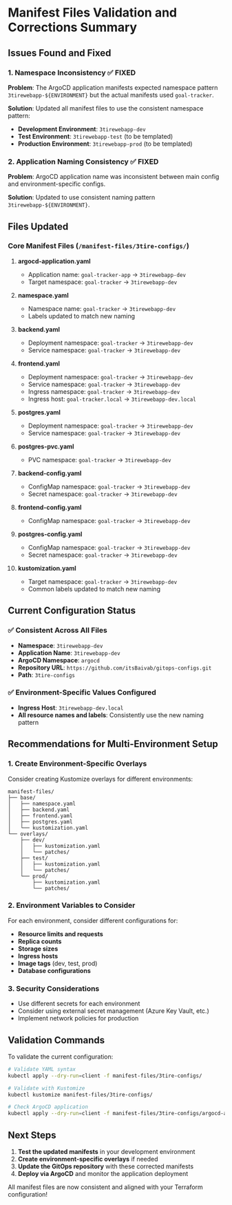 # Manifest Files Validation and Corrections Summary

## Issues Found and Fixed

### 1. Namespace Inconsistency ✅ FIXED
**Problem**: The ArgoCD application manifests expected namespace pattern `3tirewebapp-${ENVIRONMENT}` but the actual manifests used `goal-tracker`.

**Solution**: Updated all manifest files to use the consistent namespace pattern:
- **Development Environment**: `3tirewebapp-dev`
- **Test Environment**: `3tirewebapp-test` (to be templated)
- **Production Environment**: `3tirewebapp-prod` (to be templated)

### 2. Application Naming Consistency ✅ FIXED
**Problem**: ArgoCD application name was inconsistent between main config and environment-specific configs.

**Solution**: Updated to use consistent naming pattern `3tirewebapp-${ENVIRONMENT}`.

## Files Updated

### Core Manifest Files (`/manifest-files/3tire-configs/`)
1. **argocd-application.yaml**
   - Application name: `goal-tracker-app` → `3tirewebapp-dev`
   - Target namespace: `goal-tracker` → `3tirewebapp-dev`

2. **namespace.yaml**
   - Namespace name: `goal-tracker` → `3tirewebapp-dev`
   - Labels updated to match new naming

3. **backend.yaml**
   - Deployment namespace: `goal-tracker` → `3tirewebapp-dev`
   - Service namespace: `goal-tracker` → `3tirewebapp-dev`

4. **frontend.yaml**
   - Deployment namespace: `goal-tracker` → `3tirewebapp-dev`
   - Service namespace: `goal-tracker` → `3tirewebapp-dev`
   - Ingress namespace: `goal-tracker` → `3tirewebapp-dev`
   - Ingress host: `goal-tracker.local` → `3tirewebapp-dev.local`

5. **postgres.yaml**
   - Deployment namespace: `goal-tracker` → `3tirewebapp-dev`
   - Service namespace: `goal-tracker` → `3tirewebapp-dev`

6. **postgres-pvc.yaml**
   - PVC namespace: `goal-tracker` → `3tirewebapp-dev`

7. **backend-config.yaml**
   - ConfigMap namespace: `goal-tracker` → `3tirewebapp-dev`
   - Secret namespace: `goal-tracker` → `3tirewebapp-dev`

8. **frontend-config.yaml**
   - ConfigMap namespace: `goal-tracker` → `3tirewebapp-dev`

9. **postgres-config.yaml**
   - ConfigMap namespace: `goal-tracker` → `3tirewebapp-dev`
   - Secret namespace: `goal-tracker` → `3tirewebapp-dev`

10. **kustomization.yaml**
    - Target namespace: `goal-tracker` → `3tirewebapp-dev`
    - Common labels updated to match new naming

## Current Configuration Status

### ✅ Consistent Across All Files
- **Namespace**: `3tirewebapp-dev`
- **Application Name**: `3tirewebapp-dev`
- **ArgoCD Namespace**: `argocd`
- **Repository URL**: `https://github.com/itsBaivab/gitops-configs.git`
- **Path**: `3tire-configs`

### ✅ Environment-Specific Values Configured
- **Ingress Host**: `3tirewebapp-dev.local`
- **All resource names and labels**: Consistently use the new naming pattern

## Recommendations for Multi-Environment Setup

### 1. Create Environment-Specific Overlays
Consider creating Kustomize overlays for different environments:

```
manifest-files/
├── base/
│   ├── namespace.yaml
│   ├── backend.yaml
│   ├── frontend.yaml
│   ├── postgres.yaml
│   └── kustomization.yaml
└── overlays/
    ├── dev/
    │   ├── kustomization.yaml
    │   └── patches/
    ├── test/
    │   ├── kustomization.yaml
    │   └── patches/
    └── prod/
        ├── kustomization.yaml
        └── patches/
```

### 2. Environment Variables to Consider
For each environment, consider different configurations for:
- **Resource limits and requests**
- **Replica counts**
- **Storage sizes**
- **Ingress hosts**
- **Image tags** (dev, test, prod)
- **Database configurations**

### 3. Security Considerations
- Use different secrets for each environment
- Consider using external secret management (Azure Key Vault, etc.)
- Implement network policies for production

## Validation Commands

To validate the current configuration:

```bash
# Validate YAML syntax
kubectl apply --dry-run=client -f manifest-files/3tire-configs/

# Validate with Kustomize
kubectl kustomize manifest-files/3tire-configs/

# Check ArgoCD application
kubectl apply --dry-run=client -f manifest-files/3tire-configs/argocd-application.yaml
```

## Next Steps

1. **Test the updated manifests** in your development environment
2. **Create environment-specific overlays** if needed
3. **Update the GitOps repository** with these corrected manifests
4. **Deploy via ArgoCD** and monitor the application deployment

All manifest files are now consistent and aligned with your Terraform configuration!
